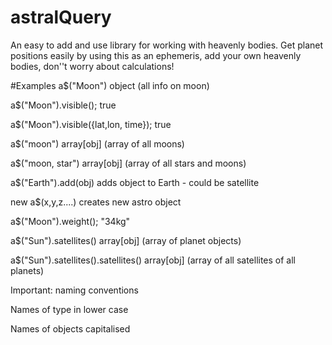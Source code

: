 # astralQuery
An easy to add and use library for working with heavenly bodies. Get planet positions easily by using this as an ephemeris, add your own heavenly bodies, don''t worry about calculations!

#Examples
a$("Moon")                                              object (all info on moon)

a$("Moon").visible();                                   true

a$("Moon").visible({lat,lon, time});                    true

a$("moon")						array[obj] (array of all moons)

a$("moon, star")					array[obj] (array of all stars and moons)

a$("Earth").add(obj)					adds object to Earth - could be satellite

new a$(x,y,z....)					creates new astro object

a$("Moon").weight();					"34kg"


a$("Sun").satellites()                                  array[obj] (array of planet objects)

a$("Sun").satellites().satellites()                     array[obj] (array of all satellites of all planets)


Important: naming conventions

Names of type in lower case

Names of objects capitalised
